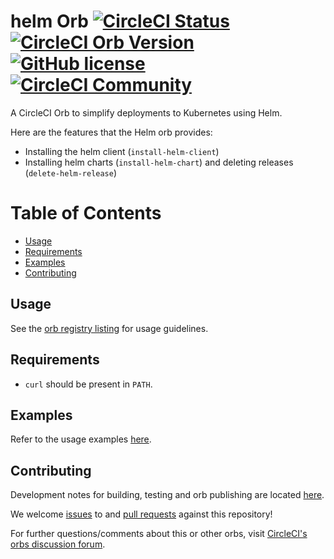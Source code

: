 # helm Orb [![CircleCI Status](https://dl.circleci.com/status-badge/img/gh/daysofwonder/helm-orb-debug/tree/master.svg?style=svg)](https://dl.circleci.com/status-badge/redirect/gh/daysofwonder/helm-orb-debug/tree/master) [![CircleCI Orb Version](https://img.shields.io/badge/endpoint.svg?url=https://badges.circleci.io/orb/circleci/helm)](https://circleci.com/developer/orbs/orb/circleci/helm) [![GitHub license](https://img.shields.io/badge/license-MIT-blue.svg)](https://github.com/CircleCI-Public/helm-orb-debug/blob/master/LICENSE) [![CircleCI Community](https://img.shields.io/badge/community-CircleCI%20Discuss-343434.svg)](https://discuss.circleci.com/c/ecosystem/orbs)



A CircleCI Orb to simplify deployments to Kubernetes using Helm.

Here are the features that the Helm orb provides:

- Installing the helm client (`install-helm-client`)
- Installing helm charts (`install-helm-chart`) and deleting releases (`delete-helm-release`)

Table of Contents
=================
* [Usage](#usage)
* [Requirements](#requirements)
* [Examples](#examples)
* [Contributing](#contributing)

## Usage

See the [orb registry listing](https://circleci.com/developer/orbs/orb/circleci/helm) for usage guidelines.

## Requirements

- `curl` should be present in `PATH`.

## Examples

Refer to the usage examples [here](https://circleci.com/developer/orbs/orb/circleci/helm#usage-install-helm-chart-with-helm3).

## Contributing

Development notes for building, testing and orb publishing are located [here](docs/dev-notes.md).

We welcome [issues](https://github.com/CircleCI-Public/helm-orb-debug/issues) to and [pull requests](https://github.com/CircleCI-Public/helm-orb-debug/pulls) against this repository!

For further questions/comments about this or other orbs, visit [CircleCI's orbs discussion forum](https://discuss.circleci.com/c/orbs).
